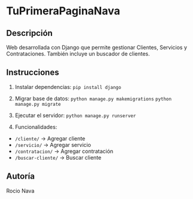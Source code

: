 # TuPrimeraPaginaNava

## Descripción

Web desarrollada con Django que permite gestionar Clientes, Servicios y Contrataciones. También incluye un buscador de clientes.

## Instrucciones

1. Instalar dependencias:
`pip install django`

2. Migrar base de datos:
`python manage.py makemigrations`
`python manage.py migrate`

3. Ejecutar el servidor:
`python manage.py runserver`

4. Funcionalidades:

- `/cliente/` → Agregar cliente
- `/servicio/` → Agregar servicio
- `/contratacion/` → Agregar contratación
- `/buscar-cliente/` → Buscar cliente

## Autoría

Rocio Nava